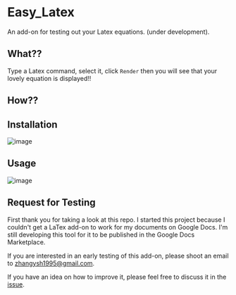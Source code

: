 # Easy_Latex
An add-on for testing out your Latex equations. (under development).

## What??
Type a Latex command, select it, click `Render` then you will see that your lovely equation is displayed!!

## How??

## Installation
![image](https://user-images.githubusercontent.com/8340592/110634083-85aa7700-81e4-11eb-9c9b-db6c251435b2.png)

## Usage
![image](https://user-images.githubusercontent.com/8340592/110634147-96f38380-81e4-11eb-942a-d52b6ef6088b.png)

## Request for Testing
First thank you for taking a look at this repo. I started this project because I couldn't get a LaTex add-on to work for my documents on Google Docs. I'm still developing this tool for it to be published in the Google Docs Marketplace.

If you are interested in an early testing of this add-on, please shoot an email to zhangysh1995@gmail.com.

If you have an idea on how to improve it, please feel free to discuss it in the [issue](https://github.com/zhangysh1995/Easy_Latex/issues).
